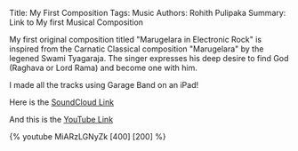 Title: My First Composition
Tags: Music	
Authors: Rohith Pulipaka
Summary: Link to My first Musical Composition

My first original composition titled "Marugelara in Electronic Rock" is inspired from the Carnatic Classical composition "Marugelara" by the legened Swami Tyagaraja. The singer expresses his deep desire to find God (Raghava or Lord Rama) and become one with him.

I made all the tracks using Garage Band on an iPad! 

Here is the [SoundCloud Link](https://soundcloud.com/overdrive-3-141/marugelara-in-electronic-rock)


And this is the [YouTube Link](https://www.youtube.com/watch?v=MiARzLGNyZk)

{% youtube MiARzLGNyZk [400] [200] %}